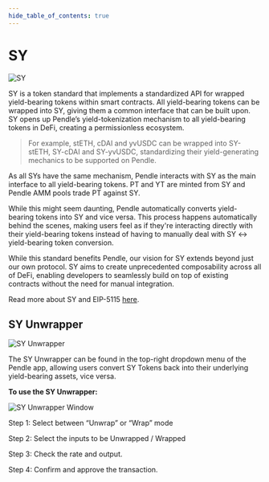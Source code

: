 ```yaml
---
hide_table_of_contents: true
---
```


# SY

![SY](/img/ProtocolMechanics/sy.png "SY")

SY is a token standard that implements a standardized API for wrapped yield-bearing tokens within smart contracts. All yield-bearing tokens can be wrapped into SY, giving them a common interface that can be built upon. SY opens up Pendle’s yield-tokenization mechanism to all yield-bearing tokens in DeFi, creating a permissionless ecosystem.

> For example, stETH, cDAI and yvUSDC can be wrapped into SY-stETH, SY-cDAI and SY-yvUSDC, standardizing their yield-generating mechanics to be supported on Pendle.

As all SYs have the same mechanism, Pendle interacts with SY as the main interface to all yield-bearing tokens. PT and YT are minted from SY and Pendle AMM pools trade PT against SY. 

While this might seem daunting, Pendle automatically converts yield-bearing tokens into SY and vice versa. This process happens automatically behind the scenes, making users feel as if they're interacting directly with their yield-bearing tokens instead of having to manually deal with SY ↔ yield-bearing token conversion.
 
While this standard benefits Pendle, our vision for SY extends beyond just our own protocol. SY aims to create unprecedented composability across all of DeFi, enabling developers to seamlessly build on top of existing contracts without the need for manual integration. 

Read more about SY and EIP-5115 [here](https://eips.ethereum.org/EIPS/eip-5115).

## SY Unwrapper

![SY Unwrapper](/img/ProtocolMechanics/sy-unwrapper.png "SY Unwrapper")

The SY Unwrapper can be found in the top-right dropdown menu of the Pendle app, allowing users convert SY Tokens back into their underlying yield-bearing assets, vice versa.

**To use the SY Unwrapper:**

![SY Unwrapper Window](/img/ProtocolMechanics/sy-unwrapper-window.png "SY Unwrapper Window")

Step 1: Select between “Unwrap” or “Wrap” mode

Step 2: Select the inputs to be Unwrapped / Wrapped

Step 3: Check the rate and output.

Step 4: Confirm and approve the transaction.
